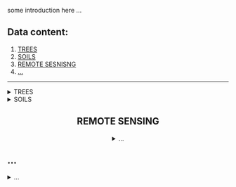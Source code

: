 
some introduction here ...  



## Data content:  
 1. [TREES](#trees)
 2. [SOILS](#soils)
 3. [REMOTE SESNISNG](#remotesensing)
 4. [...](#...)

*******




<details><summary>TREES</summary><p>

![](https://github.com/VUKOZ-OEL/bluecat-data-pool/tree/main/docs/mapa.png)
description of data here

> layer 1  
> layer 2  
> ...  

</p></details>


<details><summary>SOILS</summary><p>

![](asi/nejaky/obrazek/nebo/co.png)

description of data here

> layer 1  
> layer 2  
> ...   


</p></details>

<div align="center" id='remotesensing'/>  

## REMOTE SENSING
<details><summary>...</summary><p>

![](https://raw.githubusercontent.com/VUKOZ-OEL/bluecat-data-pool/main/docs/chm.png)
description of data here

> layer 1  
> layer 2  
> ...   
</div>

## ...
<details><summary>...</summary><p>

  ![](https://github.com/VUKOZ-OEL/bluecat-data-pool/docs/chm.png)
  description of data here
  > layer 1  
  > layer 2  
  > ...

</p></details>





